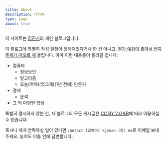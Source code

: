 ```yaml
---
title: About
description: 대하여
type: page
about: true
---
```

이 사이트는 [김진서](https://kjsman.me)의 개인 블로그입니다.

이 블로그에 특별히 작성 일정이 정해져있다거나 한 건 아니고, [뭔가 예감이 좋아서 번뜩 주제가 떠오를 때](https://www.youtube.com/watch?v=obzb7nlpXZ0) 올립니다. 아마 이런 내용들이 올라갈 겁니다:
 
  * 컴퓨터
    * 정보보안
    * 알고리즘
    * 오늘(어제)(엊그제)(1년 전에) 만든거
  * 경제
    * 분석
  * 그 외 다양한 잡담

특별히 명시하지 않는 한, 제 블로그의 모든 게시글은 [CC BY 2.0 KR](https://creativecommons.org/licenses/by/2.0/kr/)에 따라 이용하실 수 있습니다.
 
혹시나 제게 연락하실 일이 있다면 `contact (골뱅이) kjsman (점) me`로 이메일 보내주세요. 늦어도 이틀 안에 답변합니다.